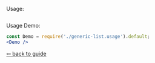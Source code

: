 Usage:
```jsx { "filePath": "./generic-list.usage.tsx" }
```

Usage Demo:
```jsx 
const Demo = require('./generic-list.usage').default;
<Demo />
```

[⇦ back to guide](https://github.com/piotrwitek/react-redux-typescript-guide#--generic-list)
